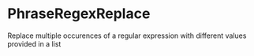 # PhraseRegexReplace
Replace multiple occurences of a regular expression with different values provided in a list 
